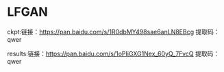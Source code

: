 # LFGAN

ckpt:链接：https://pan.baidu.com/s/1R0dbMY498sae6anLN8EBcg 提取码：qwer

results:链接：https://pan.baidu.com/s/1oPIiGXG1Nex_60yQ_7FvcQ 提取码：qwer
